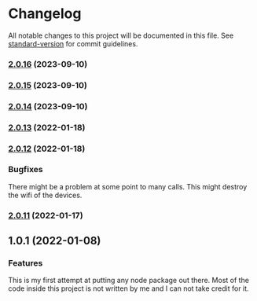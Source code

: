 # Changelog

All notable changes to this project will be documented in this file. See [standard-version](https://github.com/conventional-changelog/standard-version) for commit guidelines.

### [2.0.16](https://github.com/HenrikSandberg/homebridge-millheat/compare/v2.0.15...v2.0.16) (2023-09-10)

### [2.0.15](https://github.com/HenrikSandberg/homebridge-millheat/compare/v2.0.14...v2.0.15) (2023-09-10)

### [2.0.14](https://github.com/HenrikSandberg/homebridge-millheat/compare/v2.0.13...v2.0.14) (2023-09-10)

### [2.0.13](https://github.com/HenrikSandberg/homebridge-millheat/compare/v2.0.12...v2.0.13) (2022-01-18)

### [2.0.12](https://github.com/HenrikSandberg/homebridge-millheat/compare/v2.0.11...v2.0.12) (2022-01-18)
### Bugfixes
There might be a problem at some point to many calls. This might destroy the wifi of the devices. 

### [2.0.11](https://github.com/HenrikSandberg/homebridge-millheat/compare/v2.0.10...v2.0.11) (2022-01-17)

## 1.0.1 (2022-01-08)
### Features

This is my first attempt at putting any node package out there. Most of the code inside this project is not written by me
and I can not take credit for it. 